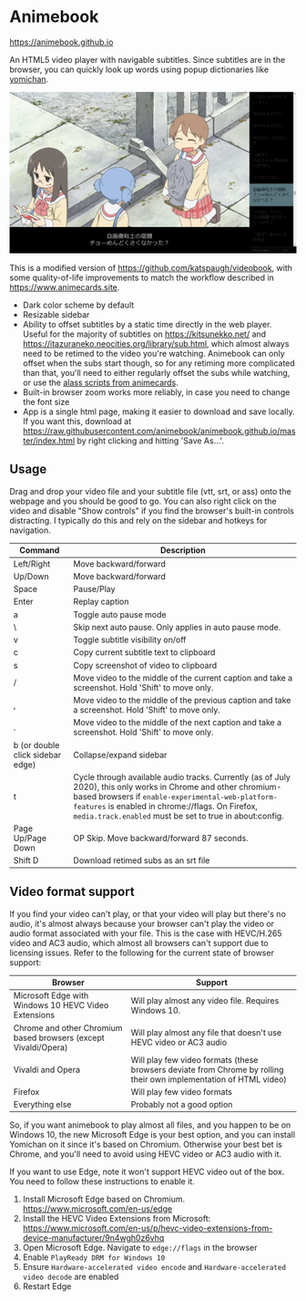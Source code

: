 # Animebook
https://animebook.github.io

An HTML5 video player with navigable subtitles. Since subtitles are in the browser, you can quickly look up words using popup dictionaries like [yomichan](https://foosoft.net/projects/yomichan/).

![Animebook Screenshot](screenshot.png)

This is a modified version of https://github.com/katspaugh/videobook, with some quality-of-life improvements to match the workflow described in https://www.animecards.site.
- Dark color scheme by default
- Resizable sidebar
- Ability to offset subtitles by a static time directly in the web player. Useful for the majority of subtitles on https://kitsunekko.net/ and https://itazuraneko.neocities.org/library/sub.html, which almost always need to be retimed to the video you're watching. Animebook can only offset when the subs start though, so for any retiming more complicated than that, you'll need to either regularly offset the subs while watching, or use the [alass scripts from animecards](https://www.animecards.site/#h.p_JJ4k20WaHvx2).
- Built-in browser zoom works more reliably, in case you need to change the font size
- App is a single html page, making it easier to download and save locally. If you want this, download at https://raw.githubusercontent.com/animebook/animebook.github.io/master/index.html by right clicking and hitting 'Save As...'.


## Usage
Drag and drop your video file and your subtitle file (vtt, srt, or ass) onto the webpage and you should be good to go. You can also right click on the video and disable "Show controls" if you find the browser's built-in controls distracting. I typically do this and rely on the sidebar and hotkeys for navigation.

| Command | Description |
|---|---|
| Left/Right | Move backward/forward |
| Up/Down | Move backward/forward |
| Space | Pause/Play |
| Enter | Replay caption |
| a | Toggle auto pause mode |
| \ | Skip next auto pause. Only applies in auto pause mode. |
| v | Toggle subtitle visibility on/off |
| c | Copy current subtitle text to clipboard |
| s | Copy screenshot of video to clipboard |
| / | Move video to the middle of the current caption and take a screenshot. Hold 'Shift' to move only. |
| , | Move video to the middle of the previous caption and take a screenshot. Hold 'Shift' to move only. |
| . | Move video to the middle of the next caption and take a screenshot. Hold 'Shift' to move only. |
| b (or double click sidebar edge) | Collapse/expand sidebar |
| t | Cycle through available audio tracks. Currently (as of July 2020), this only works in Chrome and other chromium-based browsers if ``enable-experimental-web-platform-features`` is enabled in chrome://flags. On Firefox, ``media.track.enabled`` must be set to true in about:config. |
| Page Up/Page Down | OP Skip. Move backward/forward 87 seconds. |
| Shift D | Download retimed subs as an srt file |


## Video format support

If you find your video can't play, or that your video will play but there's no audio, it's almost always because your browser can't play the video or audio format associated with your file. This is the case with HEVC/H.265 video and AC3 audio, which almost all browsers can't support due to licensing issues. Refer to the following for the current state of browser support:

| Browser | Support |
|---|---|
|Microsoft Edge with Windows 10 HEVC Video Extensions|Will play almost any video file. Requires Windows 10.|
| Chrome and other Chromium based browsers (except Vivaldi/Opera)|Will play almost any file that doesn't use HEVC video or AC3 audio|
|Vivaldi and Opera|Will play few video formats (these browsers deviate from Chrome by rolling their own implementation of HTML video)|
|Firefox|Will play few video formats|
|Everything else|Probably not a good option|

So, if you want animebook to play almost all files, and you happen to be on Windows 10, the new Microsoft Edge is your best option, and you can install Yomichan on it since it's based on Chromium. Otherwise your best bet is Chrome, and you'll need to avoid using HEVC video or AC3 audio with it.

If you want to use Edge, note it won't support HEVC video out of the box. You need to follow these instructions to enable it.
1. Install Microsoft Edge based on Chromium. https://www.microsoft.com/en-us/edge
1. Install the HEVC Video Extensions from Microsoft: https://www.microsoft.com/en-us/p/hevc-video-extensions-from-device-manufacturer/9n4wgh0z6vhq
1. Open Microsoft Edge. Navigate to ``edge://flags`` in the browser
1. Enable ``PlayReady DRM for Windows 10``
1. Ensure ``Hardware-accelerated video encode`` and ``Hardware-accelerated video decode`` are enabled
1. Restart Edge